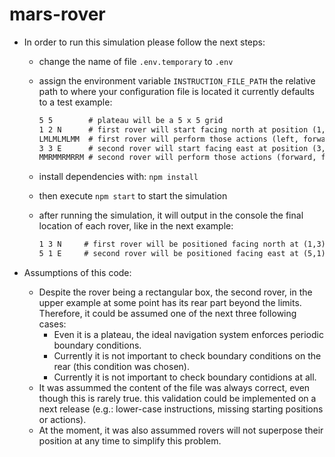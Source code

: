 # mars-rover

- In order to run this simulation please follow the next steps:

  - change the name of file `.env.temporary` to `.env`
  - assign the environment variable `INSTRUCTION_FILE_PATH` the relative path to where your configuration file is located
    it currently defaults to a test example:

    ```txt
    5 5        # plateau will be a 5 x 5 grid
    1 2 N      # first rover will start facing north at position (1,2)
    LMLMLMLMM  # first rover will perform those actions (left, forward, left, forward...)
    3 3 E      # second rover will start facing east at position (3,3)
    MMRMMRMRRM # second rover will perform those actions (forward, forward, right)
    ```

  - install dependencies with: `npm install`
  - then execute `npm start` to start the simulation
  - after running the simulation, it will output in the console the final location of each rover, like in the next example:

    ```txt
    1 3 N     # first rover will be positioned facing north at (1,3)
    5 1 E     # second rover will be positioned facing east at (5,1)
    ```

- Assumptions of this code:
  - Despite the rover being a rectangular box, the second rover, in the upper example at some point has
    its rear part beyond the limits.
    Therefore, it could be assumed one of the next three following cases:
    - Even it is a plateau, the ideal navigation system enforces periodic boundary conditions.
    - Currently it is not important to check boundary conditions on the rear (this condition was chosen).
    - Currently it is not important to check boundary contidions at all.
  - It was assummed the content of the file was always correct, even though this is rarely true.
    this validation could be implemented on a next release (e.g.: lower-case instructions, missing starting positions or actions).
  - At the moment, it was also assummed rovers will not superpose their position at any time to simplify this problem.
